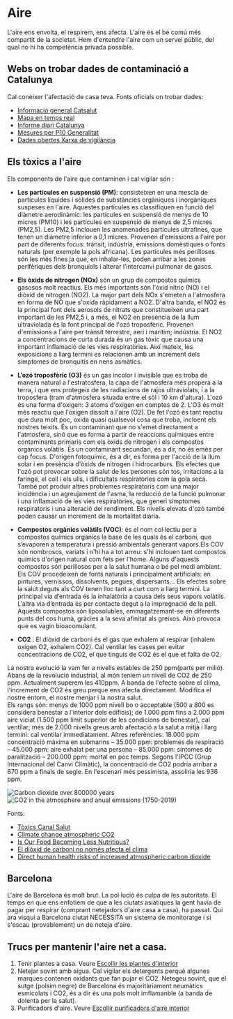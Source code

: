 # Aire
L'aire ens envolta, el respirem, ens afecta. L'aire és 
el bé comú més compartit de la societat. Hem d'entendre 
l'aire com un servei públic, del qual no hi ha competència privada possible.



## Webs on trobar dades de contaminació a Catalunya
Cal conèixer l'afectació de casa teva. Fonts oficials on trobar dades:

- [Informació general Catsalut](https://canalsalut.gencat.cat/ca/salut-a-z/c/contaminacio-atmosferica/)
- [Mapa en temps real](http://mediambient.gencat.cat/ca/05_ambits_dactuacio/atmosfera/qualitat_de_laire/vols-saber-que-respires/)
- [Informe diari Catalunya](http://www.gencat.cat/mediamb/qaire/episodis_ambientals/informe_nivells.pdf)
- [Mesures per  P10 Generalitat](http://www.gencat.cat/mediamb/qaire/episodis_ambientals/mesures.pdf)
- [Dades obertes Xarxa de vigilància](https://analisi.transparenciacatalunya.cat/Medi-Ambient/Dades-d-immissi-dels-punts-de-mesurament-de-la-Xar/uy6k-2s8r)


## Els tòxics a l'aire
Els components de l'aire que contaminen i cal vigilar són :

- **Les partícules en suspensió (PM)**: consisteixen en una 
mescla de partícules líquides i sòlides de substàncies orgàniques
i inorgàniques suspeses en l'aire. Aquestes partícules es classifiquen
en funció del diàmetre aerodinàmic: les partícules en suspensió
de menys de 10 micres (PM10) i les partícules en suspensió 
de menys de 2,5 micres (PM2,5). Les PM2,5 inclouen les anomenades
partícules ultrafines, que tenen un diàmetre inferior a 0,1 micres. 
Provenen d'emissions a l'aire per part de diferents focus: 
trànsit, indústria, emissions domèstiques o fonts naturals 
(per exemple la pols africana). Les partícules més perilloses
són les més fines ja que, en inhalar-les, poden arribar a 
les zones perifèriques dels bronquíols i alterar 
l’intercanvi pulmonar de gasos. 

- **Els òxids de nitrogen (NOx)** són un grup de compostos 
químics gasosos molt reactius. Els més importants són l'òxid
nítric (NO) i el diòxid de nitrogen (NO2). La major part 
dels NOx s'emeten a l'atmosfera en forma de NO que s'oxida
ràpidament a NO2. D'altra banda, el NO2 és la principal 
font dels aerosols de nitrats que constitueixen una part
important de les PM2,5 i, a més, el NO2 en presència de 
la llum ultraviolada és la font principal de l'ozó troposfèric.
Provenen d'emissions a l'aire per trànsit terrestre, aeri
i marítim; indústria. El NO2 a concentracions de curta 
durada és un gas tòxic que causa una important inflamació
de les vies respiratòries. Així mateix, les exposicions a
llarg termini es relacionen amb un increment dels símptomes
de bronquitis en nens asmàtics.

- **L’ozó troposfèric (O3)** és un gas incolor i invisible
que es troba de manera natural a l'estratosfera, la capa 
de l'atmosfera més propera a la terra, i que ens protegeix
de les radiacions de rajos ultraviolats, i a la troposfera
(tram d'atmosfera situada entre el sòl i 10 km d'altura).
L'ozó és una forma d'oxigen: 3 atoms d'oxigen en comptes
de 2. L'O3 és molt més reactiu que l'oxigen dissolt a 
l'aire (O2). De fet l'ozó és tant reactiu que dura molt 
poc, oxida quasi qualsevol cosa que troba, incloent els
nostres teixits. És un contaminant que no s'emet 
directament a l'atmosfera, sinó que es forma a partir 
de reaccions químiques entre contaminants primaris 
com els òxids de nitrogen i els compostos orgànics 
volàtils. És un contaminant secundari, és a dir, no és 
emès per cap focus. D'origen fotoquímic, és a dir, es 
forma per l'acció de la llum solar i en presència 
d'òxids de nitrogen i hidrocarburs. Els efectes que 
l'ozó pot provocar sobre la salut de les persones són
tos, irritacions a la faringe, el coll i els ulls, i 
dificultats respiratòries com la gola seca. També pot 
produir altres problemes respiratoris com una major 
incidència i un agreujament de l'asma, la reducció de 
la funció pulmonar i una inflamació de les vies 
respiratòries, que generi símptomes respiratoris i 
una alteració del rendiment. Els nivells elevats
d'ozó també poden causar un increment de la mortalitat diària.

- **Compostos orgànics volàtils (VOC)**: és el nom 
col·lectiu per a compostos químics orgànics la base 
de les quals és el carboni, que s’evaporen a temperatura 
i pressió ambientals generant vapors.Els COV són nombrosos,
variats i n'hi ha a tot arreu: s'hi inclouen tant 
compostos químics d'origen natural com fets per l'home.
Alguns d'aquests compostos són perillosos per a la 
salut humana o bé pel medi ambient. 
Els COV procedeixen de fonts naturals i principalment 
artificials: en pintures, vernissos, dissolvents, pegues, dispersants...
Els efectes sobre la salut deguts als COV tenen lloc tant
a curt com a llarg termini. La principal via d’entrada és
la inhalatòria a causa dels seus vapors volàtils. L’altra
via d’entrada és per contacte degut a la impregnació de 
la pell. Aquests compostos són liposolubles, 
emmagatzemant-se en diferents punts del cos humà, gràcies
a la seva afinitat als greixos. Això provoca que es vagin
bioacomulant.

- **CO2** : El diòxid de carboni és el gas que exhalem al
respirar (inhalem oxigen O2, exhalem CO2). Cal ventilar 
les cases per evitar concentracions de CO2, el que tinguis
de CO2 és el que et falta de O2. 

La nostra evolució la vam fer a nivells estables de 250 ppm(parts per milió).
Abans de la revolució industrial, al món teniem un nivell
de CO2 de 250 ppm. Actualment superem 
les 410ppm. 
A banda de l'efecte sobre el clima, l'increment
de CO2 és greu perque ens afecta directament. Modifica el 
nostre entorn, el nostre menjar i la nostra salut.  
Els rangs són: menys de 1000 ppm nivell bo o acceptable (500 a 800 es considera benestar a l'interior dels edificis); de 1.000 ppm fins a 2.000 ppm aire viciat (1.500 ppm límit superior de les condicions de benestar), cal ventilar; més de 2.000 nivells greus amb afectació a la salut a mitjà i llarg termini: cal ventilar immediatament. Altres referències: 18.000 ppm concentració màxima en submarins –	 35.000 ppm: problemes de respiració –	 45.000 ppm: aire exhalat per una persona –	 85.000 ppm: síntomes de paralització –	 200.000 ppm: mortal en poc temps. 
Segons l'IPCC (Grup Internacional del Canvi Climàtic), 
la concentració de CO2 podria arribar a 670 ppm a finals de segle. 
En l'escenari més pessimista, assoliria les 936 ppm. 


![Carbon dioxide over 800000 years](https://www.climate.gov/sites/default/files/BAMS_SOTC_2019_co2_paleo_1000px.jpg)
![CO2 in the atmosphere and anual emissions (1750-2019)](https://www.climate.gov/sites/default/files/CO2_emissions_vs_concentrations_1751-2019_lrg.gif)


Fonts: 

- [Tòxics Canal Salut](https://canalsalut.gencat.cat/ca/salut-a-z/c/contaminacio-atmosferica/Contaminants-de-laire-i-efectes-sobre-la-salut/)
- [Climate change atmospheric CO2](https://www.climate.gov/news-features/understanding-climate/climate-change-atmospheric-carbon-dioxide)
- [Is Our Food Becoming Less Nutritious?](https://www.youtube.com/watch?v=Yl_K2Ata6XY)
- [El diòxid de carboni no només afecta el clima](https://www.ccma.cat/324/el-dioxid-de-carboni-no-nomes-afecta-el-clima-del-planeta-sino-tambe-la-nostra-salut/noticia/2933329/)
- [Direct human health risks of increased atmospheric carbon dioxide](https://www.nature.com/articles/s41893-019-0323-1)


## Barcelona
L'aire de Barcelona és molt brut. La pol·lució és culpa de les autoritats. 
El temps en que ens enfotiem de que a les ciutats asiàtiques la gent havia
de pagar per respirar (comprant netejadors d'aire casa a casa), ha passat. 
Qui ara visqui a Barcelona ciutat NECESSITA un sistema de monitoratge i si 
s'escau (provablement) un de neteja d'aire.


## Trucs per mantenir l'aire net a casa.

1) Tenir plantes a casa. Veure [Escollir les plantes d'interior](./plantes-interior.md)
2) Netejar sovint amb aigua. Cal vigilar els detergents perquè algunes marques 
contenen oxidants que fan pujar el CO2. Netegeu sovint, que el sutge (polsim negre) 
de Barcelona és majoritàriament neumàtics esmicolats i CO2, és a dir és una pols 
molt imflamanble (a banda de dolenta per la salut).
3) Purificadors d'aire. Veure [Escollir purificadors d'aire interior](./purificadors-aire.md)




